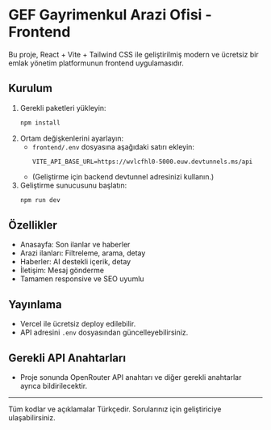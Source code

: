 # GEF Gayrimenkul Arazi Ofisi - Frontend

Bu proje, React + Vite + Tailwind CSS ile geliştirilmiş modern ve ücretsiz bir emlak yönetim platformunun frontend uygulamasıdır.

## Kurulum

1. Gerekli paketleri yükleyin:
   ```bash
   npm install
   ```
2. Ortam değişkenlerini ayarlayın:
   - `frontend/.env` dosyasına aşağıdaki satırı ekleyin:
     ```
     VITE_API_BASE_URL=https://wvlcfhl0-5000.euw.devtunnels.ms/api
     ```
   - (Geliştirme için backend devtunnel adresinizi kullanın.)
3. Geliştirme sunucusunu başlatın:
   ```bash
   npm run dev
   ```

## Özellikler
- Anasayfa: Son ilanlar ve haberler
- Arazi ilanları: Filtreleme, arama, detay
- Haberler: AI destekli içerik, detay
- İletişim: Mesaj gönderme
- Tamamen responsive ve SEO uyumlu

## Yayınlama
- Vercel ile ücretsiz deploy edilebilir.
- API adresini `.env` dosyasından güncelleyebilirsiniz.

## Gerekli API Anahtarları
- Proje sonunda OpenRouter API anahtarı ve diğer gerekli anahtarlar ayrıca bildirilecektir.

---
Tüm kodlar ve açıklamalar Türkçedir. Sorularınız için geliştiriciye ulaşabilirsiniz.

